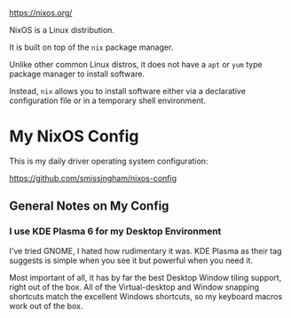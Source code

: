 https://nixos.org/

NixOS is a Linux distribution.

It is built on top of the `nix` package manager.

Unlike other common Linux distros, it does not have a `apt` or `yum` type package manager to install software. 

Instead, `nix` allows you to install software either via a declarative configuration file or in a temporary shell environment.

# My NixOS Config

This is my daily driver operating system configuration: 

https://github.com/smissingham/nixos-config

## General Notes on My Config

### I use KDE Plasma 6 for my Desktop Environment

I've tried GNOME, I hated how rudimentary it was. KDE Plasma as their tag suggests is simple when you see it but powerful when you need it.

Most important of all, it has by far the best Desktop Window tiling support, right out of the box. 
All of the Virtual-desktop and Window snapping shortcuts match the excellent Windows shortcuts, so my keyboard macros work out of the box.
